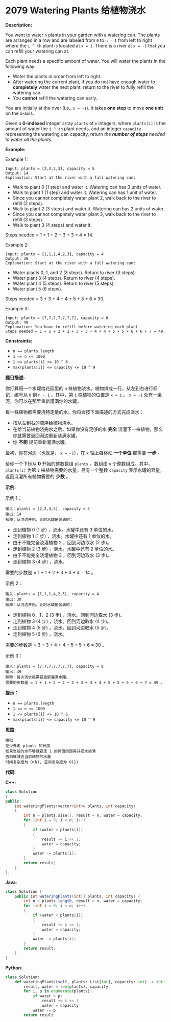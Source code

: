 # 2079 Watering Plants 给植物浇水

__Description:__

You want to water `n` plants in your garden with a watering can. The plants are arranged in a row and are labeled from `0` to `n - 1` from left to right where the `i ^ th` plant is located at `x = i`. There is a river at `x = -1` that you can refill your watering can at.

Each plant needs a specific amount of water. You will water the plants in the following way:

- Water the plants in order from left to right.
- After watering the current plant, if you do not have enough water to __completely__ water the next plant, return to the river to fully refill the watering can.
- You __cannot__ refill the watering can early.

You are initially at the river (i.e., `x = -1`). It takes __one step__ to move __one unit__ on the x-axis.

Given a __0-indexed__ integer array `plants` of `n` integers, where `plants[i]` is the amount of water the `i ^ th` plant needs, and an integer `capacity` representing the watering can capacity, return _the __number of steps__ needed to water all the plants_.

__Example:__

Example 1:

```text
Input: plants = [2,2,3,3], capacity = 5
Output: 14
Explanation: Start at the river with a full watering can:
```

- Walk to plant 0 (1 step) and water it. Watering can has 3 units of water.
- Walk to plant 1 (1 step) and water it. Watering can has 1 unit of water.
- Since you cannot completely water plant 2, walk back to the river to refill (2 steps).
- Walk to plant 2 (3 steps) and water it. Watering can has 2 units of water.
- Since you cannot completely water plant 3, walk back to the river to refill (3 steps).
- Walk to plant 3 (4 steps) and water it.

Steps needed = 1 + 1 + 2 + 3 + 3 + 4 = 14.

Example 2:

```text
Input: plants = [1,1,1,4,2,3], capacity = 4
Output: 30
Explanation: Start at the river with a full watering can:
```

- Water plants 0, 1, and 2 (3 steps). Return to river (3 steps).
- Water plant 3 (4 steps). Return to river (4 steps).
- Water plant 4 (5 steps). Return to river (5 steps).
- Water plant 5 (6 steps).

Steps needed = 3 + 3 + 4 + 4 + 5 + 5 + 6 = 30.

Example 3:

```text
Input: plants = [7,7,7,7,7,7,7], capacity = 8
Output: 49
Explanation: You have to refill before watering each plant.
Steps needed = 1 + 1 + 2 + 2 + 3 + 3 + 4 + 4 + 5 + 5 + 6 + 6 + 7 = 49.
```

__Constraints:__

- `n == plants.length`
- `1 <= n <= 1000`
- `1 <= plants[i] <= 10 ^ 6`
- `max(plants[i]) <= capacity <= 10 ^ 9`

__题目描述:__

你打算用一个水罐给花园里的 `n` 株植物浇水。植物排成一行，从左到右进行标记，编号从 `0` 到 `n - 1` 。其中，第 `i` 株植物的位置是 `x = i` 。 `x = -1` 处有一条河，你可以在那里重新灌满你的水罐。

每一株植物都需要浇特定量的水。你将会按下面描述的方式完成浇水：

- 按从左到右的顺序给植物浇水。
- 在给当前植物浇完水之后，如果你没有足够的水 __完全__ 浇灌下一株植物，那么你就需要返回河边重新装满水罐。
- 你 __不能__ 提前重新灌满水罐。

最初，你在河边（也就是， `x = -1`），在 x 轴上每移动 __一个单位__ 都需要 __一步__ 。

给你一个下标从 __0__ 开始的整数数组 `plants` ，数组由 `n` 个整数组成。其中， `plants[i]` 为第 `i` 株植物需要的水量。另有一个整数 `capacity` 表示水罐的容量，返回浇灌所有植物需要的 __步数__ 。

__示例:__

示例 1：

```text
输入：plants = [2,2,3,3], capacity = 5
输出：14
解释：从河边开始，此时水罐是装满的：
```

- 走到植物 0 (1 步) ，浇水。水罐中还有 3 单位的水。
- 走到植物 1 (1 步) ，浇水。水罐中还有 1 单位的水。
- 由于不能完全浇灌植物 2 ，回到河边取水 (2 步)。
- 走到植物 2 (3 步) ，浇水。水罐中还有 2 单位的水。
- 由于不能完全浇灌植物 3 ，回到河边取水 (3 步)。
- 走到植物 3 (4 步) ，浇水。

需要的步数是 = 1 + 1 + 2 + 3 + 3 + 4 = 14 。

示例 2：

```text
输入：plants = [1,1,1,4,2,3], capacity = 4
输出：30
解释：从河边开始，此时水罐是装满的：
```

- 走到植物 0，1，2 (3 步) ，浇水。回到河边取水 (3 步)。
- 走到植物 3 (4 步) ，浇水。回到河边取水 (4 步)。
- 走到植物 4 (5 步) ，浇水。回到河边取水 (5 步)。
- 走到植物 5 (6 步) ，浇水。

需要的步数是 = 3 + 3 + 4 + 4 + 5 + 5 + 6 = 30 。

示例 3：

```text
输入：plants = [7,7,7,7,7,7,7], capacity = 8
输出：49
解释：每次浇水都需要重新灌满水罐。
需要的步数是 = 1 + 1 + 2 + 2 + 3 + 3 + 4 + 4 + 5 + 5 + 6 + 6 + 7 = 49 。
```

__提示：__

- `n == plants.length`
- `1 <= n <= 1000`
- `1 <= plants[i] <= 10 ^ 6`
- `max(plants[i]) <= capacity <= 10 ^ 9`

__思路:__

```text
模拟
至少要走 plants 的长度
如果当前的水不够就要走 i 的两倍的距离并把水装满
否则就减去当前植物的水量
时间复杂度为 O(N), 空间复杂度为 O(1)
```

__代码:__

__C++__:

```C++
class Solution 
{
public:
    int wateringPlants(vector<int>& plants, int capacity) 
    {
        int n = plants.size(), result = n, water = capacity;
        for (int i = 0; i < n; i++)
        {
            if (water < plants[i])
            {
                result += i << 1;
                water = capacity;
            }
            water -= plants[i];
        }
        return result;
    }
};
```

__Java__:

```Java
class Solution {
    public int wateringPlants(int[] plants, int capacity) {
        int n = plants.length, result = n, water = capacity;
        for (int i = 0; i < n; i++)
        {
            if (water < plants[i])
            {
                result += i << 1;
                water = capacity;
            }
            water -= plants[i];
        }
        return result;
    }
}
```

__Python__:

```Python
class Solution:
    def wateringPlants(self, plants: List[int], capacity: int) -> int:
        result, water = len(plants), capacity
        for i, p in enumerate(plants):
            if water < p:
                result += i << 1
                water = capacity
            water -= p
        return result
```
